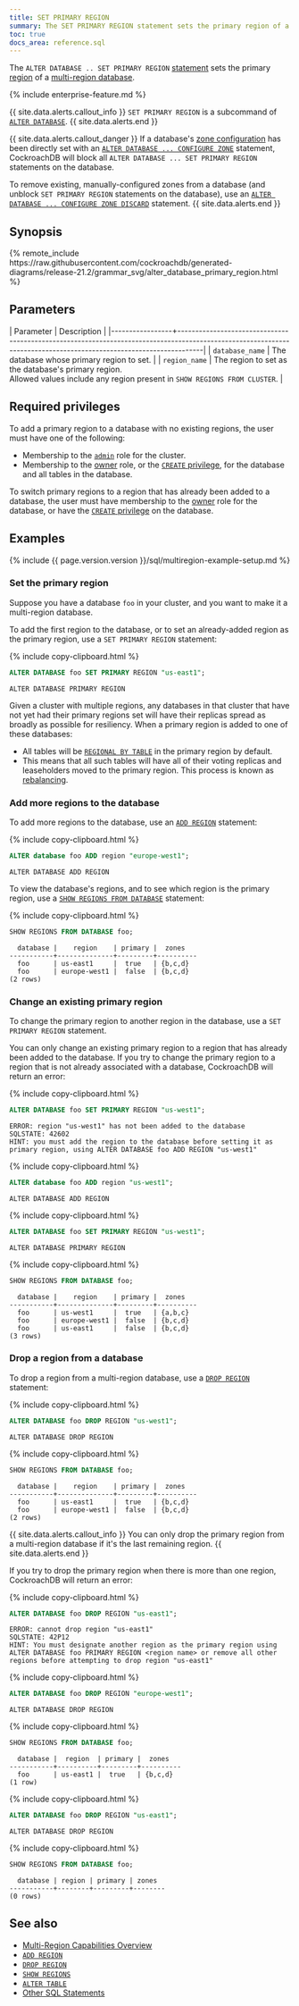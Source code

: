 ```yaml
---
title: SET PRIMARY REGION
summary: The SET PRIMARY REGION statement sets the primary region of a multi-region database.
toc: true
docs_area: reference.sql
---
```


 The `ALTER DATABASE .. SET PRIMARY REGION` [statement](sql-statements.html) sets the primary [region](multiregion-overview.html#database-regions) of a [multi-region database](multiregion-overview.html).

{%  include enterprise-feature.md %}

{{ site.data.alerts.callout_info }}
`SET PRIMARY REGION` is a subcommand of [`ALTER DATABASE`](alter-database.html).
{{ site.data.alerts.end }}

{{ site.data.alerts.callout_danger }}
If a database's [zone configuration](configure-replication-zones.html) has been directly set with an [`ALTER DATABASE ... CONFIGURE ZONE`](configure-zone.html) statement, CockroachDB will block all `ALTER DATABASE ... SET PRIMARY REGION` statements on the database.

To remove existing, manually-configured zones from a database (and unblock `SET PRIMARY REGION` statements on the database), use an [`ALTER DATABASE ... CONFIGURE ZONE DISCARD`](configure-zone.html#remove-a-replication-zone) statement.
{{ site.data.alerts.end }}

## Synopsis

<div>
{%  remote_include https://raw.githubusercontent.com/cockroachdb/generated-diagrams/release-21.2/grammar_svg/alter_database_primary_region.html %}
</div>

## Parameters

| Parameter       | Description                                                                                                                                                       |
|-----------------+-------------------------------------------------------------------------------------------------------------------------------------------------------------------|
| `database_name` | The database whose primary region to set.                                                                      |
| `region_name`   | The region to set as the database's primary region.<br>Allowed values include any region present in `SHOW REGIONS FROM CLUSTER`. |

## Required privileges

To add a primary region to a database with no existing regions, the user must have one of the following:

- Membership to the [`admin`](authorization.html#roles) role for the cluster.
- Membership to the [owner](authorization.html#object-ownership) role, or the [`CREATE` privilege](authorization.html#supported-privileges), for the database and all tables in the database.

To switch primary regions to a region that has already been added to a database, the user must have membership to the [owner](authorization.html#object-ownership) role for the database, or have the [`CREATE` privilege](authorization.html#supported-privileges) on the database.

## Examples

{%  include {{ page.version.version }}/sql/multiregion-example-setup.md %}

### Set the primary region

Suppose you have a database `foo` in your cluster, and you want to make it a multi-region database.

To add the first region to the database, or to set an already-added region as the primary region, use a `SET PRIMARY REGION` statement:

{%  include copy-clipboard.html %}
~~~ sql
ALTER DATABASE foo SET PRIMARY REGION "us-east1";
~~~

~~~
ALTER DATABASE PRIMARY REGION
~~~

Given a cluster with multiple regions, any databases in that cluster that have not yet had their primary regions set will have their replicas spread as broadly as possible for resiliency. When a primary region is added to one of these databases:

- All tables will be [`REGIONAL BY TABLE`](set-locality.html#regional-by-table) in the primary region by default.
- This means that all such tables will have all of their voting replicas and leaseholders moved to the primary region. This process is known as [rebalancing](architecture/replication-layer.html#leaseholder-rebalancing).

### Add more regions to the database

To add more regions to the database, use an [`ADD REGION`](add-region.html) statement:

{%  include copy-clipboard.html %}
~~~ sql
ALTER database foo ADD region "europe-west1";
~~~

~~~
ALTER DATABASE ADD REGION
~~~

To view the database's regions, and to see which region is the primary region, use a [`SHOW REGIONS FROM DATABASE`](show-regions.html) statement:

{%  include copy-clipboard.html %}
~~~ sql
SHOW REGIONS FROM DATABASE foo;
~~~

~~~
  database |    region    | primary |  zones
-----------+--------------+---------+----------
  foo      | us-east1     |  true   | {b,c,d}
  foo      | europe-west1 |  false  | {b,c,d}
(2 rows)
~~~

### Change an existing primary region

To change the primary region to another region in the database, use a `SET PRIMARY REGION` statement.

You can only change an existing primary region to a region that has already been added to the database. If you try to change the primary region to a region that is not already associated with a database, CockroachDB will return an error:

{%  include copy-clipboard.html %}
~~~ sql
ALTER DATABASE foo SET PRIMARY REGION "us-west1";
~~~

~~~
ERROR: region "us-west1" has not been added to the database
SQLSTATE: 42602
HINT: you must add the region to the database before setting it as primary region, using ALTER DATABASE foo ADD REGION "us-west1"
~~~

{%  include copy-clipboard.html %}
~~~ sql
ALTER database foo ADD region "us-west1";
~~~

~~~
ALTER DATABASE ADD REGION
~~~

{%  include copy-clipboard.html %}
~~~ sql
ALTER DATABASE foo SET PRIMARY REGION "us-west1";
~~~

~~~
ALTER DATABASE PRIMARY REGION
~~~

{%  include copy-clipboard.html %}
~~~ sql
SHOW REGIONS FROM DATABASE foo;
~~~

~~~
  database |    region    | primary |  zones
-----------+--------------+---------+----------
  foo      | us-west1     |  true   | {a,b,c}
  foo      | europe-west1 |  false  | {b,c,d}
  foo      | us-east1     |  false  | {b,c,d}
(3 rows)
~~~

### Drop a region from a database

To drop a region from a multi-region database, use a [`DROP REGION`](drop-region.html) statement:

{%  include copy-clipboard.html %}
~~~ sql
ALTER DATABASE foo DROP REGION "us-west1";
~~~

~~~
ALTER DATABASE DROP REGION
~~~

{%  include copy-clipboard.html %}
~~~ sql
SHOW REGIONS FROM DATABASE foo;
~~~

~~~
  database |    region    | primary |  zones
-----------+--------------+---------+----------
  foo      | us-east1     |  true   | {b,c,d}
  foo      | europe-west1 |  false  | {b,c,d}
(2 rows)
~~~

{{ site.data.alerts.callout_info }}
You can only drop the primary region from a multi-region database if it's the last remaining region.
{{ site.data.alerts.end }}

If you try to drop the primary region when there is more than one region, CockroachDB will return an error:

{%  include copy-clipboard.html %}
~~~ sql
ALTER DATABASE foo DROP REGION "us-east1";
~~~

~~~
ERROR: cannot drop region "us-east1"
SQLSTATE: 42P12
HINT: You must designate another region as the primary region using ALTER DATABASE foo PRIMARY REGION <region name> or remove all other regions before attempting to drop region "us-east1"
~~~

{%  include copy-clipboard.html %}
~~~ sql
ALTER DATABASE foo DROP REGION "europe-west1";
~~~

~~~
ALTER DATABASE DROP REGION
~~~

{%  include copy-clipboard.html %}
~~~ sql
SHOW REGIONS FROM DATABASE foo;
~~~

~~~
  database |  region  | primary |  zones
-----------+----------+---------+----------
  foo      | us-east1 |  true   | {b,c,d}
(1 row)
~~~

{%  include copy-clipboard.html %}
~~~ sql
ALTER DATABASE foo DROP REGION "us-east1";
~~~

~~~
ALTER DATABASE DROP REGION
~~~

{%  include copy-clipboard.html %}
~~~ sql
SHOW REGIONS FROM DATABASE foo;
~~~

~~~
  database | region | primary | zones
-----------+--------+---------+--------
(0 rows)
~~~

## See also

- [Multi-Region Capabilities Overview](multiregion-overview.html)
- [`ADD REGION`](add-region.html)
- [`DROP REGION`](drop-region.html)
- [`SHOW REGIONS`](show-regions.html)
- [`ALTER TABLE`](alter-table.html)
- [Other SQL Statements](sql-statements.html)

